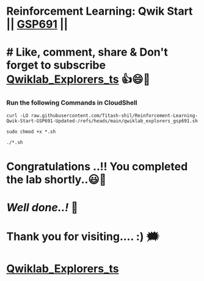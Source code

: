# Reinforcement Learning: Qwik Start || [GSP691](https://www.cloudskillsboost.google/games/5210/labs/34071) ||

# # Like, comment, share & Don't forget to subscribe [Qwiklab_Explorers_ts](https://youtube.com/@titashshil?si=RgamNu1dc9jVIbJN) 👍😄🤝

### Run the following Commands in CloudShell

```
curl -LO raw.githubusercontent.com/Titash-shil/Reinforcement-Learning-Qwik-Start-GSP691-Updated-/refs/heads/main/qwiklab_explorers_gsp691.sh

sudo chmod +x *.sh

./*.sh
```

# Congratulations ..!! You completed the lab shortly..😃💯

# *Well done..!* 👏

# Thank you for visiting.... :) 🗯️

# [Qwiklab_Explorers_ts](https://youtube.com/@titashshil?si=RgamNu1dc9jVIbJN)
